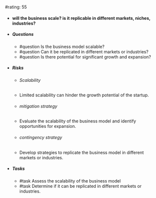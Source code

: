 #rating: 55
- #### will the business scale? is it replicable in different markets, niches, industries?
- ##### Questions
  - #question Is the business model scalable?
  - #question Can it be replicated in different markets or industries?
  - #question Is there potential for significant growth and expansion?
- ##### Risks

  - ###### Scalability
  - Limited scalability can hinder the growth potential of the startup.
  - ###### mitigation strategy
  - Evaluate the scalability of the business model and identify opportunities for expansion.
  - ###### contingency strategy
  - Develop strategies to replicate the business model in different markets or industries.
- ##### Tasks
  - #task Assess the scalability of the business model
  - #task  Determine if it can be replicated in different markets or industries.


